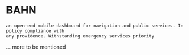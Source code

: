 # BAHN 
    an open-end mobile dashboard for navigation and public services. In policy compliance with 
    any providence. Withstanding emergency services priority

... more to be mentioned 
 

